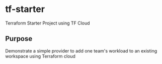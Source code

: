 # tf-starter
Terraform Starter Project using TF Cloud

## Purpose
Demonstrate a simple provider to add one team's workload to an existing workspace using Terraform cloud
